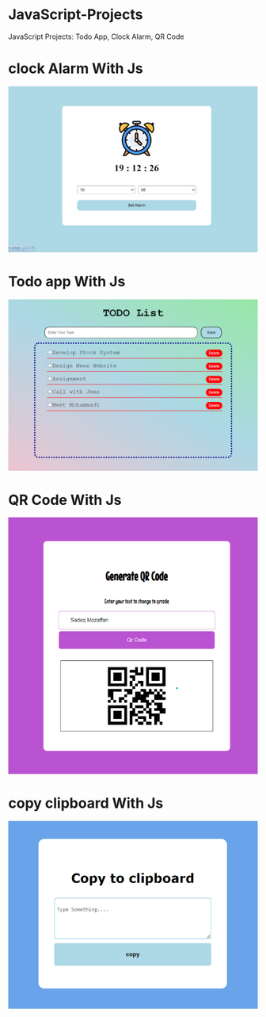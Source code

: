 # JavaScript-Projects
JavaScript Projects: Todo App, Clock Alarm, QR Code

# clock Alarm With Js
![Screenshot](/clock/clock.png)


# Todo app With Js
![Screenshot](/todo/todo.png)

# QR Code With Js
![Screenshot](/qrcode/qrCode.png)

# copy clipboard With Js
![Screenshot](/clipboard/clipboard.png)
